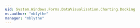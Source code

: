 ```yaml
---
uid: System.Windows.Forms.DataVisualization.Charting.Docking
ms.author: "mblythe"
manager: "mblythe"
---
```

